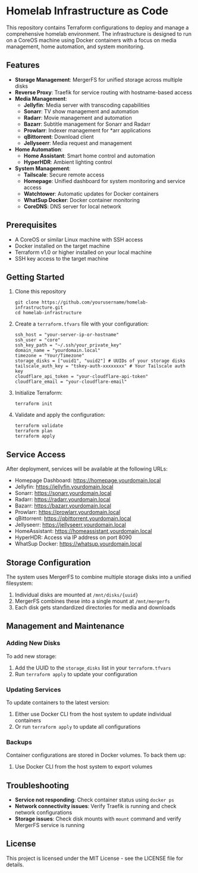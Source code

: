 # Homelab Infrastructure as Code

This repository contains Terraform configurations to deploy and manage a comprehensive homelab environment. The infrastructure is designed to run on a CoreOS machine using Docker containers with a focus on media management, home automation, and system monitoring.

## Features

- **Storage Management**: MergerFS for unified storage across multiple disks
- **Reverse Proxy**: Traefik for service routing with hostname-based access
- **Media Management**:
  - **Jellyfin**: Media server with transcoding capabilities
  - **Sonarr**: TV show management and automation
  - **Radarr**: Movie management and automation
  - **Bazarr**: Subtitle management for Sonarr and Radarr
  - **Prowlarr**: Indexer management for *arr applications
  - **qBittorrent**: Download client
  - **Jellyseerr**: Media request and management
- **Home Automation**:
  - **Home Assistant**: Smart home control and automation
  - **HyperHDR**: Ambient lighting control
- **System Management**:
  - **Tailscale**: Secure remote access
  - **Homepage**: Unified dashboard for system monitoring and service access
  - **Watchtower**: Automatic updates for Docker containers
  - **WhatSup Docker**: Docker container monitoring
  - **CoreDNS**: DNS server for local network

## Prerequisites

- A CoreOS or similar Linux machine with SSH access
- Docker installed on the target machine
- Terraform v1.0 or higher installed on your local machine
- SSH key access to the target machine

## Getting Started

1. Clone this repository
   ```
   git clone https://github.com/yourusername/homelab-infrastructure.git
   cd homelab-infrastructure
   ```

2. Create a `terraform.tfvars` file with your configuration:
   ```hcl
   ssh_host = "your-server-ip-or-hostname"
   ssh_user = "core"
   ssh_key_path = "~/.ssh/your_private_key"
   domain_name = "yourdomain.local"
   timezone = "Your/Timezone"
   storage_disks = ["uuid1", "uuid2"] # UUIDs of your storage disks
   tailscale_auth_key = "tskey-auth-xxxxxxxx" # Your Tailscale auth key
   cloudflare_api_token = "your-cloudflare-api-token"
   cloudflare_email = "your-cloudflare-email"
   ```

3. Initialize Terraform:
   ```
   terraform init
   ```

4. Validate and apply the configuration:
   ```
   terraform validate
   terraform plan
   terraform apply
   ```

## Service Access

After deployment, services will be available at the following URLs:

- Homepage Dashboard: https://homepage.yourdomain.local
- Jellyfin: https://jellyfin.yourdomain.local
- Sonarr: https://sonarr.yourdomain.local
- Radarr: https://radarr.yourdomain.local
- Bazarr: https://bazarr.yourdomain.local
- Prowlarr: https://prowlarr.yourdomain.local
- qBittorrent: https://qbittorrent.yourdomain.local
- Jellyseerr: https://jellyseerr.yourdomain.local
- HomeAssistant: https://homeassistant.yourdomain.local
- HyperHDR: Access via IP address on port 8090
- WhatSup Docker: https://whatsup.yourdomain.local

## Storage Configuration

The system uses MergerFS to combine multiple storage disks into a unified filesystem:

1. Individual disks are mounted at `/mnt/disks/{uuid}`
2. MergerFS combines these into a single mount at `/mnt/mergerfs`
3. Each disk gets standardized directories for media and downloads

## Management and Maintenance

### Adding New Disks

To add new storage:

1. Add the UUID to the `storage_disks` list in your `terraform.tfvars`
2. Run `terraform apply` to update your configuration

### Updating Services

To update containers to the latest version:

1. Either use Docker CLI from the host system to update individual containers
2. Or run `terraform apply` to update all configurations

### Backups

Container configurations are stored in Docker volumes. To back them up:

1. Use Docker CLI from the host system to export volumes

## Troubleshooting

- **Service not responding**: Check container status using `docker ps`
- **Network connectivity issues**: Verify Traefik is running and check network configurations
- **Storage issues**: Check disk mounts with `mount` command and verify MergerFS service is running

## License

This project is licensed under the MIT License - see the LICENSE file for details.